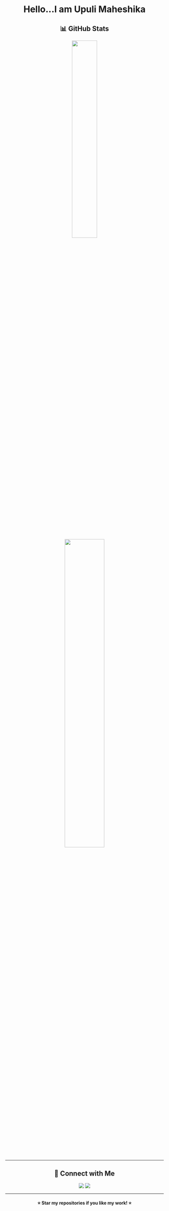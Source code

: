 <h1 align="center">Hello...I am Upuli Maheshika</h1>

<div align="center">

## 📊 GitHub Stats

<div align="center">
  <img src="https://github-readme-stats.vercel.app/api/top-langs/?username=UMKpp&layout=compact&theme=radical" width="40%">
  <br><br>
  <img src="https://github-readme-streak-stats.herokuapp.com/?user=UMKpp&theme=radical" width="50%">
</div>

---

## 🤝 Connect with Me

<p align="center">
  <a href="https://www.linkedin.com/in/upuli-kuruppu-15a50732a/"><img src="https://img.shields.io/badge/LinkedIn-0077B5?style=flat&logo=linkedin&logoColor=white"></a>
  <a href="https://www.instagram.com/___upu____/"><img src="https://img.shields.io/badge/Instagram-E4405F?style=flat&logo=instagram&logoColor=white"></a>
  </p>

---

<div align="center">
  <h4>⭐ Star my repositories if you like my work! ⭐</h4>
</div>
